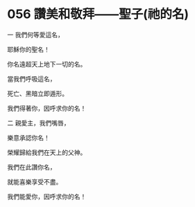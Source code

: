 # 056 讚美和敬拜——聖子(祂的名)

一 我們何等愛這名，

耶穌你的聖名！

你名遠超天上地下一切的名。

當我們呼吸這名，

死亡、黑暗立即遁形。

我們得著你，因呼求你的名！

二 親愛主，我們嘴唇，

樂意承認你名！

榮耀歸給我們在天上的父神。

我們在此讚你名，

就能喜樂享受不盡。

我們能愛你，因呼求你的名！

